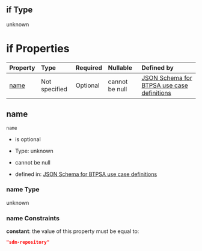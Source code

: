 ## if Type

unknown

# if Properties

| Property      | Type          | Required | Nullable       | Defined by                                                                                                                                                                                                          |
| :------------ | :------------ | :------- | :------------- | :------------------------------------------------------------------------------------------------------------------------------------------------------------------------------------------------------------------ |
| [name](#name) | Not specified | Optional | cannot be null | [JSON Schema for BTPSA use case definitions](btpsa-usecase-properties-services-items-allof-1-then-allof-103-if-properties-name.md "undefined#/properties/services/items/allOf/1/then/allOf/103/if/properties/name") |

## name



`name`

*   is optional

*   Type: unknown

*   cannot be null

*   defined in: [JSON Schema for BTPSA use case definitions](btpsa-usecase-properties-services-items-allof-1-then-allof-103-if-properties-name.md "undefined#/properties/services/items/allOf/1/then/allOf/103/if/properties/name")

### name Type

unknown

### name Constraints

**constant**: the value of this property must be equal to:

```json
"sdm-repository"
```
